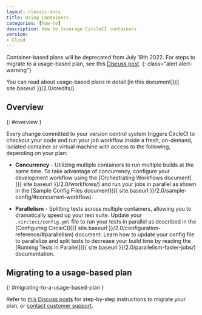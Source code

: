 ```yaml
---
layout: classic-docs
title: Using Containers
categories: [how-to]
description: How to leverage CircleCI containers
version:
- Cloud
---
```


Container-based plans will be deprecated from July 18th 2022. For steps to migrate to a usage-based plan, see this [Discuss post](https://discuss.circleci.com/t/migrating-from-a-container-paid-plan-to-a-usage-based-plan/42938/1).
{: class="alert alert-warning"}

You can read about usage-based plans in detail [in this document]({{ site.baseurl }}/2.0/credits/).

## Overview
{: #overview }

Every change committed to your version control system triggers CircleCI to checkout your code and run your job workflow inside a fresh, on-demand, isolated container or virtual machine with access to the following, depending on your plan:

- **Concurrency** - Utilizing multiple containers to run multiple builds at the same time. To take advantage of concurrency, configure your development workflow using the [Orchestrating Workflows document]({{ site.baseurl }}/2.0/workflows/) and run your jobs in parallel as shown in the [Sample Config Files document]({{ site.baseurl }}/2.0/sample-config/#concurrent-workflow).

- **Parallelism** - Splitting tests across multiple containers, allowing you to dramatically speed up your test suite. Update your `.circleci/config.yml` file to run your tests in parallel as described in the [Configuring CircleCI]({{ site.baseurl }}/2.0/configuration-reference/#parallelism) document. Learn how to update your config file to parallelize and split tests to decrease your build time by reading the [Running Tests in Parallel]({{ site.baseurl }}/2.0/parallelism-faster-jobs/) documentation.

## Migrating to a usage-based plan
{: #migrating-to-a-usage-based-plan }

Refer to [this Discuss posts](https://discuss.circleci.com/t/migrating-from-a-container-paid-plan-to-a-usage-based-plan/42938/1) for step-by-step instructions to migrate your plan, or [contact customer support](mailto:cs@circleci.com).
